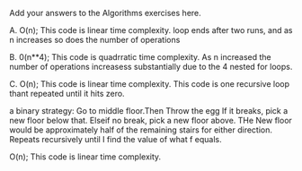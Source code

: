 Add your answers to the Algorithms exercises here.

A. O(n); This code is linear time complexity. loop ends after two runs, and as n increases so does the number of operations

B. 0(n**4); This code is quadrratic time complexity.
As  n increased the number of operations increasess substantially due to the 4 nested for loops.

C. O(n); This code is linear time complexity. This code is one recursive loop thant repeated until it hits zero.


 a binary strategy:
    Go to middle floor.Then Throw the egg
    If it breaks, 
    pick a new floor below that. 
    Elseif no break, pick a new floor above.
    THe New floor would be approximately half of the remaining stairs for either direction.
Repeats recursively until I find the value of what f equals.

 O(n); This code is linear time complexity. 